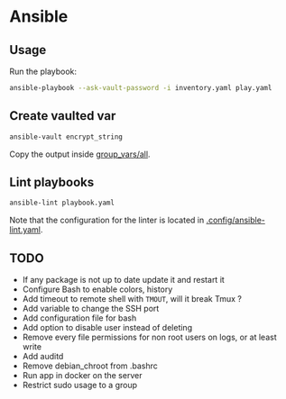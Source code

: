 # Ansible

## Usage

Run the playbook:

```bash
ansible-playbook --ask-vault-password -i inventory.yaml play.yaml
```

## Create vaulted var

```bash
ansible-vault encrypt_string
```

Copy the output inside [group_vars/all](./group_vars/all).

## Lint playbooks

```bash
ansible-lint playbook.yaml
```

Note that the configuration for the linter is located in [.config/ansible-lint.yaml](./.config/ansible-lint.yml).

## TODO

- If any package is not up to date update it and restart it
- Configure Bash to enable colors, history
- Add timeout to remote shell with `TMOUT`, will it break Tmux ?
- Add variable to change the SSH port
- Add configuration file for bash
- Add option to disable user instead of deleting
- Remove every file permissions for non root users on logs, or at least write
- Add auditd
- Remove debian_chroot from .bashrc
- Run app in docker on the server
- Restrict sudo usage to a group


